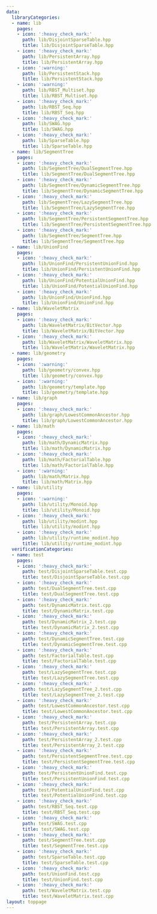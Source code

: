 ```yaml
---
data:
  libraryCategories:
  - name: lib
    pages:
    - icon: ':heavy_check_mark:'
      path: lib/DisjointSparseTable.hpp
      title: lib/DisjointSparseTable.hpp
    - icon: ':heavy_check_mark:'
      path: lib/PersistentArray.hpp
      title: lib/PersistentArray.hpp
    - icon: ':warning:'
      path: lib/PersistentStack.hpp
      title: lib/PersistentStack.hpp
    - icon: ':warning:'
      path: lib/RBST_Multiset.hpp
      title: lib/RBST_Multiset.hpp
    - icon: ':heavy_check_mark:'
      path: lib/RBST_Seq.hpp
      title: lib/RBST_Seq.hpp
    - icon: ':heavy_check_mark:'
      path: lib/SWAG.hpp
      title: lib/SWAG.hpp
    - icon: ':heavy_check_mark:'
      path: lib/SparseTable.hpp
      title: lib/SparseTable.hpp
  - name: lib/SegmentTree
    pages:
    - icon: ':heavy_check_mark:'
      path: lib/SegmentTree/DualSegmentTree.hpp
      title: lib/SegmentTree/DualSegmentTree.hpp
    - icon: ':heavy_check_mark:'
      path: lib/SegmentTree/DynamicSegmentTree.hpp
      title: lib/SegmentTree/DynamicSegmentTree.hpp
    - icon: ':heavy_check_mark:'
      path: lib/SegmentTree/LazySegmentTree.hpp
      title: lib/SegmentTree/LazySegmentTree.hpp
    - icon: ':heavy_check_mark:'
      path: lib/SegmentTree/PersistentSegmentTree.hpp
      title: lib/SegmentTree/PersistentSegmentTree.hpp
    - icon: ':heavy_check_mark:'
      path: lib/SegmentTree/SegmentTree.hpp
      title: lib/SegmentTree/SegmentTree.hpp
  - name: lib/UnionFind
    pages:
    - icon: ':heavy_check_mark:'
      path: lib/UnionFind/PersistentUnionFind.hpp
      title: lib/UnionFind/PersistentUnionFind.hpp
    - icon: ':heavy_check_mark:'
      path: lib/UnionFind/PotentialUnionFind.hpp
      title: lib/UnionFind/PotentialUnionFind.hpp
    - icon: ':heavy_check_mark:'
      path: lib/UnionFind/UnionFind.hpp
      title: lib/UnionFind/UnionFind.hpp
  - name: lib/WaveletMatrix
    pages:
    - icon: ':heavy_check_mark:'
      path: lib/WaveletMatrix/BitVector.hpp
      title: lib/WaveletMatrix/BitVector.hpp
    - icon: ':heavy_check_mark:'
      path: lib/WaveletMatrix/WaveletMatrix.hpp
      title: lib/WaveletMatrix/WaveletMatrix.hpp
  - name: lib/geometry
    pages:
    - icon: ':warning:'
      path: lib/geometry/convex.hpp
      title: lib/geometry/convex.hpp
    - icon: ':warning:'
      path: lib/geometry/template.hpp
      title: lib/geometry/template.hpp
  - name: lib/graph
    pages:
    - icon: ':heavy_check_mark:'
      path: lib/graph/LowestCommonAncestor.hpp
      title: lib/graph/LowestCommonAncestor.hpp
  - name: lib/math
    pages:
    - icon: ':heavy_check_mark:'
      path: lib/math/DynamicMatrix.hpp
      title: lib/math/DynamicMatrix.hpp
    - icon: ':heavy_check_mark:'
      path: lib/math/FactorialTable.hpp
      title: lib/math/FactorialTable.hpp
    - icon: ':warning:'
      path: lib/math/Matrix.hpp
      title: lib/math/Matrix.hpp
  - name: lib/utility
    pages:
    - icon: ':warning:'
      path: lib/utility/Monoid.hpp
      title: lib/utility/Monoid.hpp
    - icon: ':heavy_check_mark:'
      path: lib/utility/modint.hpp
      title: lib/utility/modint.hpp
    - icon: ':heavy_check_mark:'
      path: lib/utility/runtime_modint.hpp
      title: lib/utility/runtime_modint.hpp
  verificationCategories:
  - name: test
    pages:
    - icon: ':heavy_check_mark:'
      path: test/DisjointSparseTable.test.cpp
      title: test/DisjointSparseTable.test.cpp
    - icon: ':heavy_check_mark:'
      path: test/DualSegmentTree.test.cpp
      title: test/DualSegmentTree.test.cpp
    - icon: ':heavy_check_mark:'
      path: test/DynamicMatrix.test.cpp
      title: test/DynamicMatrix.test.cpp
    - icon: ':heavy_check_mark:'
      path: test/DynamicMatrix_2.test.cpp
      title: test/DynamicMatrix_2.test.cpp
    - icon: ':heavy_check_mark:'
      path: test/DynamicSegmentTree.test.cpp
      title: test/DynamicSegmentTree.test.cpp
    - icon: ':heavy_check_mark:'
      path: test/FactorialTable.test.cpp
      title: test/FactorialTable.test.cpp
    - icon: ':heavy_check_mark:'
      path: test/LazySegmentTree.test.cpp
      title: test/LazySegmentTree.test.cpp
    - icon: ':heavy_check_mark:'
      path: test/LazySegmentTree_2.test.cpp
      title: test/LazySegmentTree_2.test.cpp
    - icon: ':heavy_check_mark:'
      path: test/LowestCommonAncestor.test.cpp
      title: test/LowestCommonAncestor.test.cpp
    - icon: ':heavy_check_mark:'
      path: test/PersistentArray.test.cpp
      title: test/PersistentArray.test.cpp
    - icon: ':heavy_check_mark:'
      path: test/PersistentArray_2.test.cpp
      title: test/PersistentArray_2.test.cpp
    - icon: ':heavy_check_mark:'
      path: test/PersistentSegmentTree.test.cpp
      title: test/PersistentSegmentTree.test.cpp
    - icon: ':heavy_check_mark:'
      path: test/PersistentUnionFind.test.cpp
      title: test/PersistentUnionFind.test.cpp
    - icon: ':heavy_check_mark:'
      path: test/PotentialUnionFind.test.cpp
      title: test/PotentialUnionFind.test.cpp
    - icon: ':heavy_check_mark:'
      path: test/RBST_Seq.test.cpp
      title: test/RBST_Seq.test.cpp
    - icon: ':heavy_check_mark:'
      path: test/SWAG.test.cpp
      title: test/SWAG.test.cpp
    - icon: ':heavy_check_mark:'
      path: test/SegmentTree.test.cpp
      title: test/SegmentTree.test.cpp
    - icon: ':heavy_check_mark:'
      path: test/SparseTable.test.cpp
      title: test/SparseTable.test.cpp
    - icon: ':heavy_check_mark:'
      path: test/UnionFind.test.cpp
      title: test/UnionFind.test.cpp
    - icon: ':heavy_check_mark:'
      path: test/WaveletMatrix.test.cpp
      title: test/WaveletMatrix.test.cpp
layout: toppage
---
```

